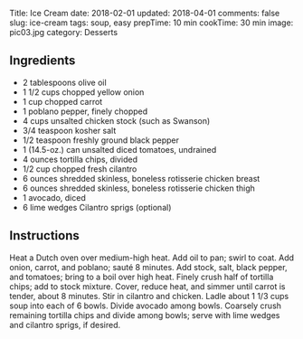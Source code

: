 Title: Ice Cream
date: 2018-02-01
updated: 2018-04-01
comments: false
slug: ice-cream
tags: soup, easy
prepTime: 10 min
cookTime: 30 min
image: pic03.jpg
category: Desserts

## Ingredients
- 2 tablespoons olive oil 
- 1 1/2 cups chopped yellow onion 
- 1 cup chopped carrot 
- 1 poblano pepper, finely chopped 
- 4 cups unsalted chicken stock (such as Swanson) 
- 3/4 teaspoon kosher salt 
- 1/2 teaspoon freshly ground black pepper 
- 1 (14.5-oz.) can unsalted diced tomatoes, undrained 
- 4 ounces tortilla chips, divided 
- 1/2 cup chopped fresh cilantro 
- 6 ounces shredded skinless, boneless rotisserie chicken breast 
- 6 ounces shredded skinless, boneless rotisserie chicken thigh 
- 1 avocado, diced 
- 6 lime wedges Cilantro sprigs (optional)

## Instructions
Heat a Dutch oven over medium-high heat. Add oil to pan; swirl to coat. Add onion, carrot, and poblano; sauté 8 minutes. Add stock, salt, black pepper, and tomatoes; bring to a boil over high heat. Finely crush half of tortilla chips; add to stock mixture. Cover, reduce heat, and simmer until carrot is tender, about 8 minutes. Stir in cilantro and chicken. Ladle about 1 1/3 cups soup into each of 6 bowls. Divide avocado among bowls. Coarsely crush remaining tortilla chips and divide among bowls; serve with lime wedges and cilantro sprigs, if desired.